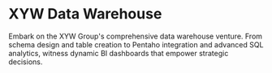 # XYW Data Warehouse
Embark on the XYW Group's comprehensive data warehouse venture. From schema design and table creation to Pentaho integration and advanced SQL analytics, witness dynamic BI dashboards that empower strategic decisions.
